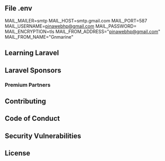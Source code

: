 ## File .env

MAIL_MAILER=smtp
MAIL_HOST=smtp.gmail.com
MAIL_PORT=587
MAIL_USERNAME=pinawebhp@gmail.com
MAIL_PASSWORD=
MAIL_ENCRYPTION=tls
MAIL_FROM_ADDRESS="pinawebhp@gmail.com"
MAIL_FROM_NAME="Gnmarine"

## Learning Laravel


## Laravel Sponsors


### Premium Partners


## Contributing



## Code of Conduct


## Security Vulnerabilities


## License

